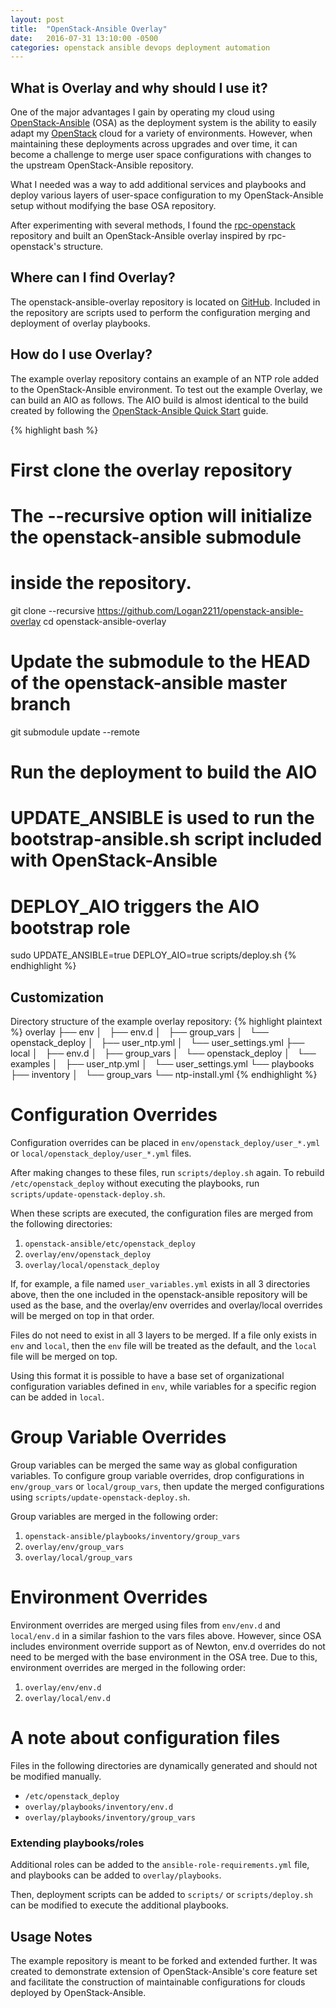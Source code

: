 ```yaml
---
layout: post
title:  "OpenStack-Ansible Overlay"
date:   2016-07-31 13:10:00 -0500
categories: openstack ansible devops deployment automation
---
```


## What is Overlay and why should I use it?

One of the major advantages I gain by operating my cloud using
[OpenStack-Ansible](http://docs.openstack.org/developer/openstack-ansible/index.html)
\(OSA\) as the deployment system is the ability to easily adapt my
[OpenStack](https://www.openstack.org) cloud for a variety of environments.
However, when maintaining these deployments across upgrades and over time, it
can become a challenge to merge user space configurations with changes to the
upstream OpenStack-Ansible repository.

What I needed was a way to add additional services and playbooks and deploy
various layers of user-space configuration to my OpenStack-Ansible setup without
modifying the base OSA repository.

After experimenting with several methods, I found the [rpc-openstack](https://github.com/rcbops/rpc-openstack)
repository and built an OpenStack-Ansible overlay inspired by rpc-openstack's
structure.

## Where can I find Overlay?

The openstack-ansible-overlay repository is located on [GitHub](https://github.com/Logan2211/openstack-ansible-overlay).
Included in the repository are scripts used to perform the configuration merging
and deployment of overlay playbooks.

## How do I use Overlay?

The example overlay repository contains an example of an NTP role added to the
OpenStack-Ansible environment. To test out the example Overlay, we can build
an AIO as follows. The AIO build is almost identical to the build created by
following the [OpenStack-Ansible Quick Start](http://docs.openstack.org/developer/openstack-ansible/developer-docs/quickstart-aio.html)
guide.

{% highlight bash %}
# First clone the overlay repository
# The --recursive option will initialize the openstack-ansible submodule
# inside the repository.
git clone --recursive https://github.com/Logan2211/openstack-ansible-overlay
cd openstack-ansible-overlay

# Update the submodule to the HEAD of the openstack-ansible master branch
git submodule update --remote

# Run the deployment to build the AIO
# UPDATE_ANSIBLE is used to run the bootstrap-ansible.sh script included with OpenStack-Ansible
# DEPLOY_AIO triggers the AIO bootstrap role
sudo UPDATE_ANSIBLE=true DEPLOY_AIO=true scripts/deploy.sh
{% endhighlight %}

## Customization

Directory structure of the example overlay repository:
{% highlight plaintext %}
overlay
├── env
│   ├── env.d
│   ├── group_vars
│   └── openstack_deploy
│       ├── user_ntp.yml
│       └── user_settings.yml
├── local
│   ├── env.d
│   ├── group_vars
│   └── openstack_deploy
│       └── examples
│           ├── user_ntp.yml
│           └── user_settings.yml
└── playbooks
    ├── inventory
    │   └── group_vars
    └── ntp-install.yml
{% endhighlight %}

# Configuration Overrides

Configuration overrides can be placed in `env/openstack_deploy/user_*.yml` or
`local/openstack_deploy/user_*.yml` files.

After making changes to these files, run `scripts/deploy.sh` again. To rebuild
`/etc/openstack_deploy` without executing the playbooks, run
`scripts/update-openstack-deploy.sh`.

When these scripts are executed, the configuration files are merged from the
following directories:

1. `openstack-ansible/etc/openstack_deploy`
2. `overlay/env/openstack_deploy`
3. `overlay/local/openstack_deploy`

If, for example, a file named `user_variables.yml` exists in all 3 directories
above, then the one included in the openstack-ansible repository will be used as
the base, and the overlay/env overrides and overlay/local overrides will be
merged on top in that order.

Files do not need to exist in all 3 layers to be
merged. If a file only exists in `env` and `local`, then the `env` file will be
treated as the default, and the `local` file will be merged on top.

Using this format it is possible to have a base
set of organizational configuration variables defined in `env`, while variables
for a specific region can be added in `local`.

# Group Variable Overrides

Group variables can be merged the same way as global configuration variables. To
configure group variable overrides, drop configurations in `env/group_vars` or
`local/group_vars`, then update the merged configurations using
`scripts/update-openstack-deploy.sh`.

Group variables are merged in the following order:

1. `openstack-ansible/playbooks/inventory/group_vars`
2. `overlay/env/group_vars`
3. `overlay/local/group_vars`

# Environment Overrides

Environment overrides are merged using files from `env/env.d` and `local/env.d`
in a similar fashion to the vars files above. However, since OSA includes
environment override support as of Newton, env.d overrides do not need to be
merged with the base environment in the OSA tree. Due to this, environment
overrides are merged in the following order:

1. `overlay/env/env.d`
2. `overlay/local/env.d`

# A note about configuration files

Files in the following directories are dynamically generated and should not be
modified manually.

- `/etc/openstack_deploy`
- `overlay/playbooks/inventory/env.d`
- `overlay/playbooks/inventory/group_vars`

### Extending playbooks/roles

Additional roles can be added to the `ansible-role-requirements.yml` file, and
playbooks can be added to `overlay/playbooks`.

Then, deployment scripts can be added to `scripts/` or `scripts/deploy.sh` can
be modified to execute the additional playbooks.

## Usage Notes

The example repository is meant to be forked and extended further. It was
created to demonstrate extension of OpenStack-Ansible's core feature set and
facilitate the construction of maintainable configurations for clouds deployed
by OpenStack-Ansible.
